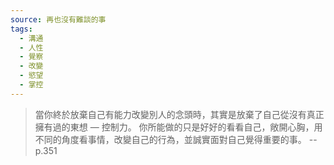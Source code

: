 ```yaml
---
source: 再也沒有難談的事
tags:
  - 溝通
  - 人性
  - 覺察
  - 改變
  - 慾望
  - 掌控
---
```

> 當你終於放棄自己有能力改變別人的念頭時，其實是放棄了自己從沒有真正擁有過的東想 — 控制力。
> 你所能做的只是好好的看看自己，敞開心胸，用不同的角度看事情，改變自己的行為，並誠實面對自己覺得重要的事。
> \-- p.351